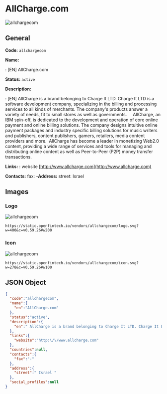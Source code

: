 
# AllCharge.com 
![allchargecom](https://static.openfintech.io/vendors/allchargecom/logo.svg?w=400&c=v0.59.26#w200)  

## General 
 
**Code:** `allchargecom` 
 
**Name:** 
 
:	[EN] AllCharge.com 
 
**Status:** `active` 
 
**Description:** 
 
: [EN]  AllCharge is a brand belonging to Charge It LTD. Charge It LTD is a software development company, specializing in the billing and processing services to all kinds of merchants. The company's products answer a variety of needs, fit to small stores as well as governments.     AllCharge, an IBM spin-off, is dedicated to the development and operation of core online payment and online billing solutions. The company designs intuitive online payment packages and industry specific billing solutions for music writers and publishers, content publishers, gamers, retailers, media content providers and more.  AllCharge has become a leader in monetizing Web2.0 content, providing a wide range of services and tools for managing and distributing online content as well as Peer-to-Peer (P2P) money transfer transactions.   
 
**Links:** 
: website [http://www.allcharge.com](http://www.allcharge.com) 
 
**Contacts:** 
fax: -**Address:** 
street:  Israel  

## Images 

### Logo 
 
![allchargecom](https://static.openfintech.io/vendors/allchargecom/logo.svg?w=400&c=v0.59.26#w200)  

```
https://static.openfintech.io/vendors/allchargecom/logo.svg?w=400&c=v0.59.26#w200
```  

### Icon 
 
![allchargecom](https://static.openfintech.io/vendors/allchargecom/icon.svg?w=278&c=v0.59.26#w100)  

```
https://static.openfintech.io/vendors/allchargecom/icon.svg?w=278&c=v0.59.26#w100
```  

## JSON Object 

```json
{
  "code":"allchargecom",
  "name":{
    "en":"AllCharge.com"
  },
  "status":"active",
  "description":{
    "en":" AllCharge is a brand belonging to Charge It LTD. Charge It LTD is a software development company, specializing in the billing and processing services to all kinds of merchants.\u00a0The company's products answer a variety of needs, fit to small stores as well as governments.\u00a0\u00a0 \u00a0 AllCharge, an IBM spin-off, is dedicated to the development and operation of core online payment and online billing solutions. The company designs intuitive online payment packages and industry specific billing solutions for music writers and publishers, content publishers, gamers, retailers, media content providers and more.\u00a0 AllCharge has become a leader in monetizing Web2.0 content, providing a wide range of services and tools for managing and distributing online content as well as Peer-to-Peer (P2P) money transfer transactions.\u00a0 "
  },
  "links":{
    "website":"http:\/\/www.allcharge.com"
  },
  "countries":null,
  "contacts":{
    "fax":"-"
  },
  "address":{
    "street":" Israel "
  },
  "social_profiles":null
}
```  
